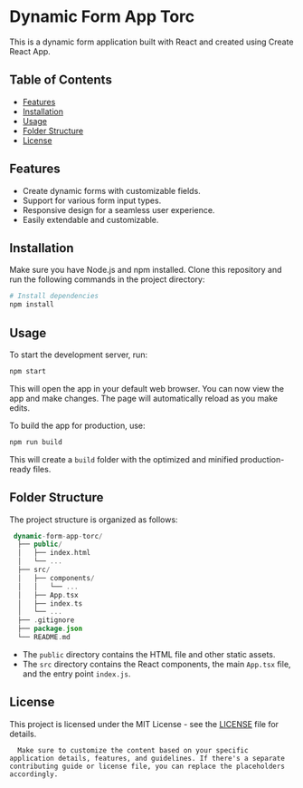 # Dynamic Form App Torc

This is a dynamic form application built with React and created using Create React App.

## Table of Contents

- [Features](#features)
- [Installation](#installation)
- [Usage](#usage)
- [Folder Structure](#folder-structure)
- [License](#license)

## Features

- Create dynamic forms with customizable fields.
- Support for various form input types.
- Responsive design for a seamless user experience.
- Easily extendable and customizable.

## Installation

Make sure you have Node.js and npm installed. Clone this repository and run the following commands in the project directory:

```bash
# Install dependencies
npm install
```

## Usage

To start the development server, run:

```bash
npm start
```

This will open the app in your default web browser. You can now view the app and make changes. The page will automatically reload as you make edits.

To build the app for production, use:

```bash
npm run build
```

This will create a `build` folder with the optimized and minified production-ready files.

## Folder Structure

The project structure is organized as follows:

```kotlin
 dynamic-form-app-torc/
  ├── public/
  │   ├── index.html
  │   └── ...
  ├── src/
  │   ├── components/
  │   │   └── ...
  │   ├── App.tsx
  │   ├── index.ts
  │   └── ...
  ├── .gitignore
  ├── package.json
  └── README.md
```

- The `public` directory contains the HTML file and other static assets.
- The `src` directory contains the React components, the main `App.tsx` file, and the entry point `index.js`.

## License

This project is licensed under the MIT License - see the [LICENSE](LICENSE) file for details.

```vbnet
  Make sure to customize the content based on your specific application details, features, and guidelines. If there's a separate contributing guide or license file, you can replace the placeholders accordingly.
```
